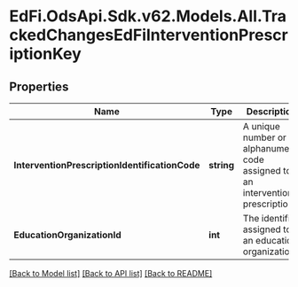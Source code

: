 # EdFi.OdsApi.Sdk.v62.Models.All.TrackedChangesEdFiInterventionPrescriptionKey

## Properties

Name | Type | Description | Notes
------------ | ------------- | ------------- | -------------
**InterventionPrescriptionIdentificationCode** | **string** | A unique number or alphanumeric code assigned to an intervention prescription. | [optional] 
**EducationOrganizationId** | **int** | The identifier assigned to an education organization. | [optional] 

[[Back to Model list]](../README.md#documentation-for-models) [[Back to API list]](../README.md#documentation-for-api-endpoints) [[Back to README]](../README.md)

